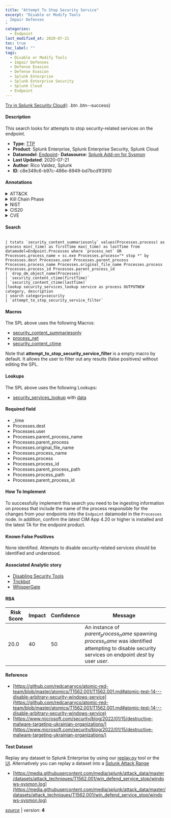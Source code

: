 ```yaml
---
title: "Attempt To Stop Security Service"
excerpt: "Disable or Modify Tools
, Impair Defenses
"
categories:
  - Endpoint
last_modified_at: 2020-07-21
toc: true
toc_label: ""
tags:
  - Disable or Modify Tools
  - Impair Defenses
  - Defense Evasion
  - Defense Evasion
  - Splunk Enterprise
  - Splunk Enterprise Security
  - Splunk Cloud
  - Endpoint
---
```




[Try in Splunk Security Cloud](https://www.splunk.com/en_splunk_app_enrichmentus/cyber-security.html){: .btn .btn--success}

#### Description

This search looks for attempts to stop security-related services on the endpoint.

- **Type**: [TTP](https://github.com/splunk/security_content/wiki/Detection-Analytic-Types)
- **Product**: Splunk Enterprise, Splunk Enterprise Security, Splunk Cloud
- **Datamodel**: [Endpoint](https://docs.splunk.com/Documentation/CIM/latest/User/Endpoint)- **Datasource**: [Splunk Add-on for Sysmon](https://splunkbase.splunk.com/app/5709)
- **Last Updated**: 2020-07-21
- **Author**: Rico Valdez, Splunk
- **ID**: c8e349c6-b97c-486e-8949-bd7bcd1f3910


#### Annotations

<details>
  <summary>ATT&CK</summary>

<div markdown="1">


| ID             | Technique        |  Tactic             |
| -------------- | ---------------- |-------------------- |
| [T1562.001](https://attack.mitre.org/techniques/T1562/001/) | Disable or Modify Tools | Defense Evasion |

| [T1562](https://attack.mitre.org/techniques/T1562/) | Impair Defenses | Defense Evasion |

</div>
</details>


<details>
  <summary>Kill Chain Phase</summary>

<div markdown="1">

* Installation
* Actions on Objectives


</div>
</details>


<details>
  <summary>NIST</summary>

<div markdown="1">

* PR.PT
* DE.CM
* PR.IP



</div>
</details>

<details>
  <summary>CIS20</summary>

<div markdown="1">

* CIS 3
* CIS 5
* CIS 8



</div>
</details>

<details>
  <summary>CVE</summary>

<div markdown="1">


</div>
</details>

#### Search

```

| tstats `security_content_summariesonly` values(Processes.process) as process min(_time) as firstTime max(_time) as lastTime from datamodel=Endpoint.Processes where `process_net` OR  Processes.process_name = sc.exe Processes.process="* stop *" by Processes.dest Processes.user Processes.parent_process Processes.process_name Processes.original_file_name Processes.process Processes.process_id Processes.parent_process_id 
| `drop_dm_object_name(Processes)` 
| `security_content_ctime(firstTime)` 
| `security_content_ctime(lastTime)` 
|lookup security_services_lookup service as process OUTPUTNEW category, description 
| search category=security 
| `attempt_to_stop_security_service_filter`
```

#### Macros
The SPL above uses the following Macros:
* [security_content_summariesonly](https://github.com/splunk/security_content/blob/develop/macros/security_content_summariesonly.yml)
* [process_net](https://github.com/splunk/security_content/blob/develop/macros/process_net.yml)
* [security_content_ctime](https://github.com/splunk/security_content/blob/develop/macros/security_content_ctime.yml)

Note that **attempt_to_stop_security_service_filter** is a empty macro by default. It allows the user to filter out any results (false positives) without editing the SPL.

#### Lookups
The SPL above uses the following Lookups:

* [security_services_lookup](https://github.com/splunk/security_content/blob/develop/lookups/security_services_lookup.yml) with [data](https://github.com/splunk/security_content/tree/develop/lookups/security_services_lookup.csv)

#### Required field
* _time
* Processes.dest
* Processes.user
* Processes.parent_process_name
* Processes.parent_process
* Processes.original_file_name
* Processes.process_name
* Processes.process
* Processes.process_id
* Processes.parent_process_path
* Processes.process_path
* Processes.parent_process_id


#### How To Implement
To successfully implement this search you need to be ingesting information on process that include the name of the process responsible for the changes from your endpoints into the `Endpoint` datamodel in the `Processes` node. In addition, confirm the latest CIM App 4.20 or higher is installed and the latest TA for the endpoint product.

#### Known False Positives
None identified. Attempts to disable security-related services should be identified and understood.

#### Associated Analytic story
* [Disabling Security Tools](/stories/disabling_security_tools)
* [Trickbot](/stories/trickbot)
* [WhisperGate](/stories/whispergate)




#### RBA

| Risk Score  | Impact      | Confidence   | Message      |
| ----------- | ----------- |--------------|--------------|
| 20.0 | 40 | 50 | An instance of $parent_process_name$ spawning $process_name$ was identified attempting to disable security services on endpoint $dest$ by user $user$. |


#### Reference

* [https://github.com/redcanaryco/atomic-red-team/blob/master/atomics/T1562.001/T1562.001.md#atomic-test-14---disable-arbitrary-security-windows-service](https://github.com/redcanaryco/atomic-red-team/blob/master/atomics/T1562.001/T1562.001.md#atomic-test-14---disable-arbitrary-security-windows-service)
* [https://www.microsoft.com/security/blog/2022/01/15/destructive-malware-targeting-ukrainian-organizations/](https://www.microsoft.com/security/blog/2022/01/15/destructive-malware-targeting-ukrainian-organizations/)



#### Test Dataset
Replay any dataset to Splunk Enterprise by using our [replay.py](https://github.com/splunk/attack_data#using-replaypy) tool or the [UI](https://github.com/splunk/attack_data#using-ui).
Alternatively you can replay a dataset into a [Splunk Attack Range](https://github.com/splunk/attack_range#replay-dumps-into-attack-range-splunk-server)


* [https://media.githubusercontent.com/media/splunk/attack_data/master/datasets/attack_techniques/T1562.001/win_defend_service_stop/windows-sysmon.log](https://media.githubusercontent.com/media/splunk/attack_data/master/datasets/attack_techniques/T1562.001/win_defend_service_stop/windows-sysmon.log)



[*source*](https://github.com/splunk/security_content/tree/develop/detections/endpoint/attempt_to_stop_security_service.yml) \| *version*: **4**